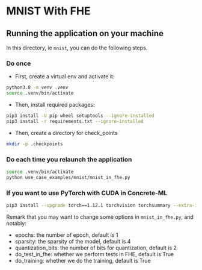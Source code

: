 # MNIST With FHE

## Running the application on your machine

In this directory, ie `mnist`, you can do the following steps.

### Do once

- First, create a virtual env and activate it:

<!--pytest-codeblocks:skip-->

```bash
python3.8 -m venv .venv
source .venv/bin/activate
```

- Then, install required packages:

<!--pytest-codeblocks:skip-->

```bash
pip3 install -U pip wheel setuptools --ignore-installed
pip3 install -r requirements.txt --ignore-installed
```

- Then, create a directory for check_points

<!--pytest-codeblocks:skip-->

```bash
mkdir -p .checkpoints
```

### Do each time you relaunch the application

<!--pytest-codeblocks:skip-->

```bash
source .venv/bin/activate
python use_case_examples/mnist/mnist_in_fhe.py
```

### If you want to use PyTorch with CUDA in Concrete-ML

```bash
pip3 install --upgrade torch==1.12.1 torchvision torchsummary --extra-index-url https://download.pytorch.org/whl/cu113
```

Remark that you may want to change some options in `mnist_in_fhe.py`, and notably:

- epochs: the number of epoch, default is 1
- sparsity: the sparsity of the model, default is 4
- quantization_bits: the number of bits for quantization, default is 2
- do_test_in_fhe: whether we perform tests in FHE, default is True
- do_training: whether we do the training, default is True
